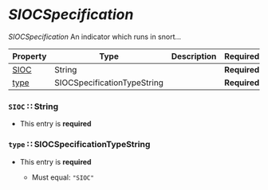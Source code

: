 <a id="map94"></a>
# *SIOCSpecification*

*SIOCSpecification* An indicator which runs in snort...

| Property | Type | Description | Required? |
| -------- | ---- | ----------- | --------- |
|[SIOC](#sioc-string)|String| |**Required**|
|[type](#type-siocspecificationtypestring)|SIOCSpecificationTypeString| |**Required**|


<a id="sioc-string"></a>
### `SIOC` ∷ String

* This entry is **required**



<a id="type-siocspecificationtypestring"></a>
### `type` ∷ SIOCSpecificationTypeString

* This entry is **required**


  * Must equal: `"SIOC"`
